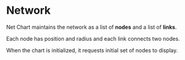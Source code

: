 Network 
==

Net Chart maintains the network as a list of **nodes** and a list of **links**.
 
Each node has position and radius and each link connects two nodes.

When the chart is initialized, it requests initial set of nodes to display. 